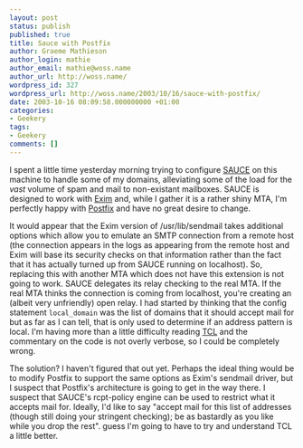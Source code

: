 ```yaml
---
layout: post
status: publish
published: true
title: Sauce with Postfix
author: Graeme Mathieson
author_login: mathie
author_email: mathie@woss.name
author_url: http://woss.name/
wordpress_id: 327
wordpress_url: http://woss.name/2003/10/16/sauce-with-postfix/
date: 2003-10-16 08:09:58.000000000 +01:00
categories:
- Geekery
tags:
- Geekery
comments: []
---
```

I spent a little time yesterday morning trying to configure <a href="http://www.chiark.greenend.org.uk/~ian/sauce/">SAUCE</a> on this machine to handle some of my domains, alleviating some of the load for the <em>vast</em> volume of spam and mail to non-existant mailboxes.  SAUCE is designed to work with <a href="http://www.exim.org/">Exim</a> and, while I gather it is a rather shiny MTA, I'm perfectly happy with <a href="http://www.postfix.org/">Postfix</a> and have no great desire to change.

It would appear that the Exim version of /usr/lib/sendmail takes additional options which allow you to emulate an SMTP connection from a remote host (the connection appears in the logs as appearing from the remote host and Exim will base its security checks on that information rather than the fact that it has actually turned up from SAUCE running on localhost).  So, replacing this with another MTA which does not have this extension is not going to work.  SAUCE delegates its relay checking to the real MTA.  If the real MTA thinks the connection is coming from localhost, you're creating an (albeit very unfriendly) open relay.  I had started by thinking that the config statement <code>local_domain</code> was the list of domains that it should accept mail for but as far as I can tell, that is only used to determine if an address pattern is local.  I'm having more than a little difficulty reading <a href="http://www.tcl.tk/">TCL</a> and the commentary on the code is not overly verbose, so I could be completely wrong.

The solution?  I haven't figured that out yet.  Perhaps the ideal thing would be to modify Postfix to support the same options as Exim's sendmail driver, but I suspect that Postfix's architecture is going to get in the way there.  I suspect that SAUCE's rcpt-policy engine can be used to restrict what it accepts mail for.  Ideally, I'd like to say "accept mail for this list of addresses (though still doing your stringent checking); be as bastardly as you like while you drop the rest".   guess I'm going to have to try and understand TCL a little better.
